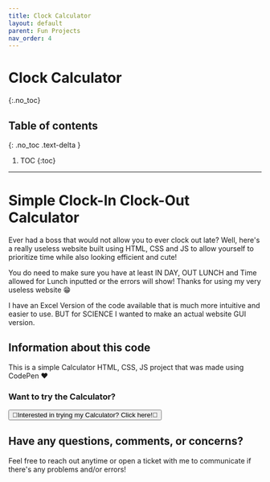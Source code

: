 ```yaml
---
title: Clock Calculator
layout: default
parent: Fun Projects
nav_order: 4
---
```


# Clock Calculator
{:.no_toc}

## Table of contents
{: .no_toc .text-delta }

1. TOC
{:toc}

---

# Simple Clock-In Clock-Out Calculator
Ever had a boss that would not allow you to ever clock out late? Well, here's a really useless website built using HTML, CSS and JS to allow yourself to prioritize time while also looking efficient and cute!

You do need to make sure you have at least IN DAY, OUT LUNCH and Time allowed for Lunch inputted or the errors will show! Thanks for using my very useless website 😁

I have an Excel Version of the code available that is much more intuitive and easier to use. BUT for SCIENCE I wanted to make an actual website GUI version.

## Information about this code
This is a simple Calculator  HTML, CSS, JS project that was made using CodePen ❤️

### Want to try the Calculator?
<button id="playbutton" onclick="window.location.href='/docs/projects/pchildren/clock/clock.html';">💛Interested in trying my Calculator? Click here!💛</button>

## Have any questions, comments, or concerns?
Feel free to reach out anytime or open a ticket with me to communicate if there's any problems and/or errors!
